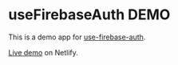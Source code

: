 # useFirebaseAuth DEMO

This is a demo app for [use-firebase-auth](https://github.com/ulentini/use-firebase-auth).

[Live demo](http://use-firebase-auth.netlify.com/) on Netlify.
